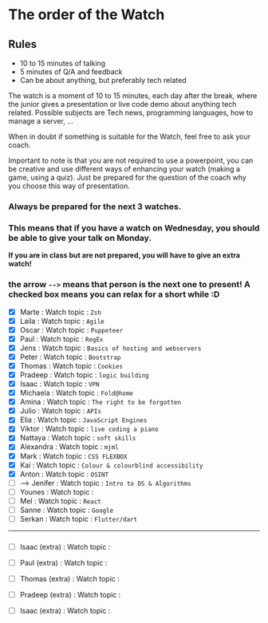 # The order of the Watch
## Rules
* 10 to 15 minutes of talking
* 5 minutes of Q/A and feedback
* Can be about anything, but preferably tech related


The watch is a moment of 10 to 15 minutes, each day after the break, where the junior gives a presentation or live code demo about anything tech related.
Possible subjects are Tech news, programming languages, how to manage a server, ...

When in doubt if something is suitable for the Watch, feel free to ask your coach.

Important to note is that you are not required to use a powerpoint, you can be creative and use different ways of enhancing your watch (making a game, using a quiz). Just be prepared for the question of the coach why you choose this way of presentation.

### Always be prepared for the next 3 watches.
### This means that if you have a watch on Wednesday, you should be able to give your talk on Monday.
**If you are in class but are not prepared, you will have to give an extra watch!**

### the arrow `-->` means that person is the next one to present! A checked box means you can relax for a short while :D

- [x] Marte  : Watch topic : `Zsh`
- [x] Laila : Watch topic : `Agile`
- [x] Oscar : Watch topic : `Puppeteer`
- [x] Paul : Watch topic : `RegEx`
- [x] Jens : Watch topic : `Basics of hosting and webservers`
- [x] Peter : Watch topic : `Bootstrap`
- [x] Thomas : Watch topic : `Cookies` 
- [x] Pradeep : Watch topic : `logic building`
- [x] Isaac : Watch topic : `VPN`
- [x] Michaela : Watch topic : `Fold@home`
- [x] Amina : Watch topic : `The right to be forgotten`
- [x] Julio : Watch topic : `APIs`
- [x] Elia : Watch topic : `JavaScript Engines`
- [x] Viktor : Watch topic : `live coding a piano`
- [x] Nattaya : Watch topic : `soft skills`
- [x] Alexandra : Watch topic : `mjml`
- [x] Mark : Watch topic : `CSS FLEXBOX`
- [x] Kai : Watch topic : `Colour & colourblind accessibility`
- [x] Anton : Watch topic : `OSINT`
- [ ] --> Jenifer : Watch topic : `Intro to DS & Algorithms`
- [ ] Younes : Watch topic : 
- [ ] Mel : Watch topic : `React`
- [ ] Sanne : Watch topic : `Google`
- [ ] Serkan : Watch topic : `Flutter/dart`
 ---

###
- [ ] Isaac (extra) : Watch topic :
- [ ] Paul (extra) : Watch topic :
- [ ] Thomas (extra) : Watch topic :
- [ ] Pradeep (extra) : Watch topic :
- [ ] Isaac (extra) : Watch topic : 


